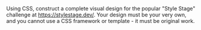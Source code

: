 Using CSS, construct a complete visual design for the popular "Style Stage" challenge at https://stylestage.dev/. Your design must be your very own, and you cannot use a CSS framework or template - it must be original work.
